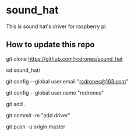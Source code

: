 # sound_hat
This is sound hat's driver for raspberry pi 


How to update this repo
--

git clone https://github.com/rcdrones/sound_hat

cd sound_hat/

git config --global user.email "rcdrones@163.com"

git config --global user.name "rcdrones"

git add .

git commit -m "add driver"

git push -u origin master 




